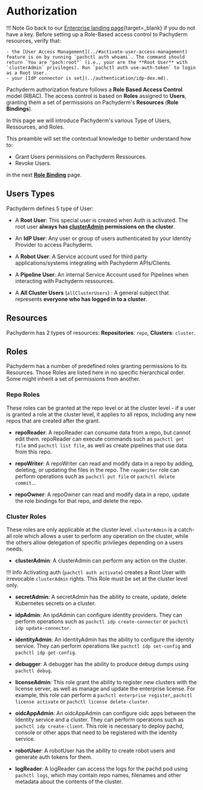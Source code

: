 # Authorization
!!! Note
    Go back to our [Enterprise landing page](https://docs.pachyderm.com/latest/enterprise/){target=_blank} if you do not have a key.
    Before setting up a Role-Based access control to Pachyderm resources, verify that:

    - the [User Access Management](../#activate-user-access-management) feature is on by running `pachctl auth whoami`. The command should return `You are "pach:root"` (i.e., your are the **Root User** with `clusterAdmin` privileges). Run `pachctl auth use-auth-token` to login as a Root User.
    - your [IdP connector is set](../authentication/idp-dex.md).

Pachyderm authorization feature follows a **Role Based Access Control** model (RBAC).
The access control is based on **Roles**  assigned to **Users**, granting them a set of permissions on Pachyderm's **Resources** (**Role Bindings**). 

In this page we will introduce Pachyderm's various Type of Users, Ressources, and Roles.

This preamble will set the contextual knowledge to better understand how to:

- Grant Users permissions on Pachyderm Ressources.
- Revoke Users.

in the next [**Role Binding**](role-binding.md) page.


## Users Types
Pachyderm defines 5 type of User: 

- A **Root User**: This special user is created when Auth is activated. The root user **always has [clusterAdmin](#roles) permissions on the cluster**.

- An **IdP User**: Any user or group of users authenticated by your Identity Provider to access Pachyderm.

- A **Robot User**: A Service account used for third party applications/systems integrating with Pachyderm APIs/Clients.

- A **Pipeline User**: An internal Service Account used for Pipelines when interacting with Pachyderm ressources.

- A **All Cluster Users** (`allClusterUsers`) : A general subject that represents **everyone who has logged in to a cluster**.
## Resources
Pachyderm has 2 types of resources: **Repositories**: `repo`, **Clusters**: `cluster`. 

## Roles
Pachyderm has a number of predefined roles granting permissions to its Resources.
Those Roles are listed here in no specific hierarchical order. 
Some might inherit a set of permissions from another.

### Repo Roles

These roles can be granted at the repo level or at the cluster level - if a user is granted a role at the cluster level, it applies to all repos, including any new repos that are created after the grant. 

- **repoReader**: A repoReader can consume data from a repo, but cannot edit them.
repoReader can execute commands such as `pachctl get file` and
`pachctl list file`, as well as create pipelines that use data
from this repo. 

- **repoWriter**: A repoWriter can read and modify data in a repo by
adding, deleting, or updating the files in the repo. The
`repoWriter` role can perform operations such as `pachctl put file` or
`pachctl delete commit`...

- **repoOwner**: A repoOwner can read and modify data in a repo, 
update the role bindings for that repo, and delete the repo.

### Cluster Roles

These roles are only applicable at the cluster level. `clusterAdmin` is a catch-all role which allows a user to perform any operation on the cluster, while the others allow delegation of specific privileges depending on a users needs.

- **clusterAdmin**: A clusterAdmin can perform any action on the cluster.

!!! Info
    Activating auth (`pachctl auth activate`) creates a Root User with irrevocable `clusterAdmin` rights. This Role must be set at the cluster level only.

- **secretAdmin**: A secretAdmin has the ability to create, update, delete Kubernetes secrets on a cluster.

- **idpAdmin**: An ipdAdmin can configure identity providers. They can perform operations such as `pachctl idp create-connector` or `pachctl idp update-connector`.

- **identityAdmin**: An identityAdmin has the ability to configure the identity service. They can perform operations like `pachctl idp set-config` and `pachctl idp get-config`.  

- **debugger**: A debugger has the ability to produce debug dumps using `pachctl debug`.

- **licenseAdmin**: This role grant the ability to register new clusters with the license server, as well as manage and update the enterprise license. For example, this role can perform a `pachctl enterprise register`, `pachctl license activate` or `pachctl license delete-cluster`. 

- **oidcAppAdmin**: An oidcAppAdmin can configure oidc apps between the Identity service and a cluster. They can perform operations such as `pachctl idp create-client`. This role is necessary to deploy pachd, console or other apps that need to be registered with the identity service.

- **robotUser**: A robotUser has the ability to create robot users and generate auth tokens for them.

- **logReader**: A logReader can access the logs for the pachd pod using `pachctl logs`, which may contain repo names, filenames and other metadata about the contents of the cluster.
